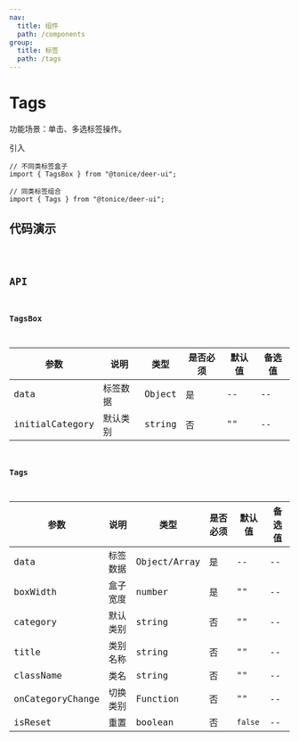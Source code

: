 ```yaml
---
nav:
  title: 组件
  path: /components
group:
  title: 标签
  path: /tags
---
```


# Tags

功能场景：单击、多选标签操作。

引入

```
// 不同类标签盒子
import { TagsBox } from "@tonice/deer-ui";

// 同类标签组合
import { Tags } from "@tonice/deer-ui";
```

## 代码演示

<code src="./demo/demo.tsx"/>

## API

### TagsBox

| 参数            | 说明     | 类型   | 是否必须 | 默认值 | 备选值 |
| --------------- | -------- | ------ | -------- | ------ | ------ |
| data            | 标签数据 | Object | 是       | --     | --     |
| initialCategory | 默认类别 | string | 否       | ""     | --     |

### Tags

| 参数             | 说明     | 类型              | 是否必须 | 默认值  | 备选值 |
| ---------------- | -------- | ----------------- | -------- | ------- | ------ |
| data             | 标签数据 | Object/Array<any> | 是       | --      | --     |
| boxWidth         | 盒子宽度 | number            | 是       | ""      | --     |
| category         | 默认类别 | string            | 否       | ""      | --     |
| title            | 类别名称 | string            | 否       | ""      | --     |
| className        | 类名     | string            | 否       | ""      | --     |
| onCategoryChange | 切换类别 | Function          | 否       | ""      | --     |
| isReset          | 重置     | boolean           | 否       | `false` | --     |
